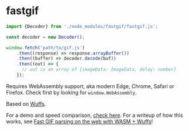 # fastgif

```js
import {Decoder} from './node_modules/fastgif/fastgif.js';

const decoder = new Decoder();

window.fetch('path/to/gif.js')
    .then((response) => response.arrayBuffer())
    .then((buffer) => decoder.decode(buf))
    .then((out) => {
      // out is an array of {imageData: ImageData, delay: number}
    });
```

Requires WebAssembly support, aka modern Edge, Chrome, Safari or Firefox.
Check first by looking for `window.WebAssembly`.

Based on [Wuffs](https://github.com/google/wuffs).

For a demo and speed comparison, [check here](https://samthor.github.io/fastgif/fastgif.html).
For a writeup of how this works, see [Fast GIF parsing on the web with WASM + Wuffs](https://dev.to/samthor/fast-gif-parsing-on-the-web-with-wasm--wuffs-48l4)!

